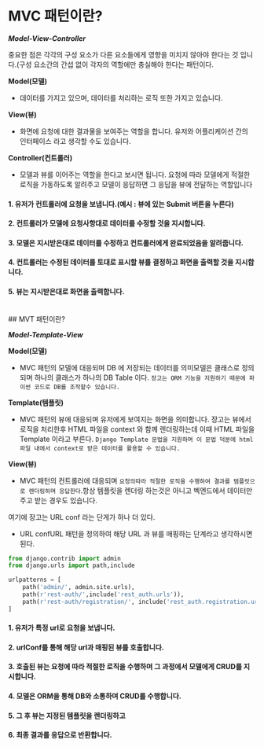 # MVC 패턴이란?

**_Model-View-Controller_**

중요한 점은 각각의 구성 요소가 다른 요소들에게 영향을 미치지 않아야 한다는 것 입니다.(구성 요소간의 간섭 없이 각자의 역할에만 충실해야 한다는 패턴이다.

**Model(모델)**

- 데이터를 가지고 있으며, 데이터를 처리하는 로직 또한 가지고 있습니다.

**View(뷰)**

- 화면에 요청에 대한 결과물을 보여주는 역할을 합니다. 유저와 어플리케이션 간의 인터페이스 라고 생각할 수도 있습니다.

**Controller(컨트롤러)**

- 모델과 뷰를 이어주는 역할을 한다고 보시면 됩니다. 요청에 따라 모델에게 적절한 로직을 가동하도록 알려주고 모델이 응답하면 그 응답을 뷰에 전달하는 역할입니다

#### 1. 유저가 컨트롤러에 요청을 보냅니다.(예시 : 뷰에 있는 Submit 버튼을 누른다)

#### 2. 컨트롤러가 모델에 요청사항대로 데이터를 수정할 것을 지시합니다.

#### 3. 모델은 지시받은대로 데이터를 수정하고 컨트롤러에게 완료되었음을 알려줍니다.

#### 4. 컨트롤러는 수정된 데이터를 토대로 표시할 뷰를 결정하고 화면을 출력할 것을 지시합니다.

#### 5. 뷰는 지시받은대로 화면을 출력합니다.

<Br>
## MVT 패턴이란?

**_Model-Template-View_**

**Model(모델)**

- MVC 패턴의 모델에 대응되며 DB 에 저장되는 데이터를 의미모델은 클래스로 정의되며 하나의 클래스가 하나의 DB Table 이다. `장고는 ORM 기능을 지원하기 때문에 파이썬 코드로 DB를 조작할수 있습니다.`

**Template(템플릿)**

- MVC 패턴의 뷰에 대응되며 유저에게 보여지는 화면을 의미합니다. 장고는 뷰에서 로직을 처리한후 HTML 파일을 context 와 함께 렌더링하는데 이때 HTML 파일을 Template 이라고 부른다.
  `Django Template 문법을 지원하며 이 문법 덕분에 html 파일 내에서 context로 받은 데이터를 활용할 수 있습니다.`

**View(뷰)**

- MVC 패턴의 컨트롤러에 대응되며 `요청의따라 적절한 로직을 수행하여 결과를 템플릿으로 렌더링하며 응답한다`.항상 템플릿을 렌더링 하는것은 아니고 벡엔드에서 데이터만 주고 받는 경우도 있습니다.

여기에 장고는 URL conf 라는 단게가 하나 더 있다.

- URL confURL 패턴을 정의하여 해당 URL 과 뷰를 매핑하는 단계라고 생각하시면 된다.

```python
from django.contrib import admin
from django.urls import path,include

urlpatterns = [
    path('admin/', admin.site.urls),
    path(r'rest-auth/',include('rest_auth.urls')),
    path(r'rest-auth/registration/', include('rest_auth.registration.urls'))
]
```

#### 1. 유저가 특정 url로 요청을 보냅니다.

#### 2. urlConf를 통해 해당 url과 매핑된 뷰를 호출합니다.

#### 3. 호출된 뷰는 요청에 따라 적절한 로직을 수행하며 그 과정에서 모델에게 CRUD를 지시합니다.

#### 4. 모델은 ORM을 통해 DB와 소통하며 CRUD를 수행합니다.

#### 5. 그 후 뷰는 지정된 템플릿을 렌더링하고

#### 6. 최종 결과를 응답으로 반환합니다.
